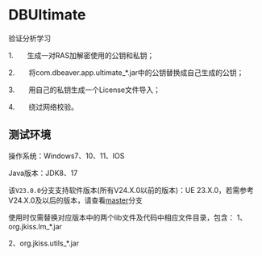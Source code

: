 # DBUltimate

验证分析学习

1.       生成一对RAS加解密使用的公钥和私钥；

2.       将com.dbeaver.app.ultimate_*.jar中的公钥替换成自己生成的公钥；

3.       用自己的私钥生成一个License文件导入；

4.       绕过网络校验。

## 测试环境

操作系统：Windows7、10、11、IOS

Java版本：JDK8、17

该`V23.0.0`分支支持软件版本(所有V24.X.0以前的版本)：UE 23.X.0，若需参考V24.X.0及以后的版本，请查看[master](https://github.com/Jacksx20/DBUltimate_Cracking)分支

使用时仅需替换对应版本中的两个lib文件及代码中相应文件目录，包含：
1、org.jkiss.lm_*.jar

2、org.jkiss.utils_*.jar